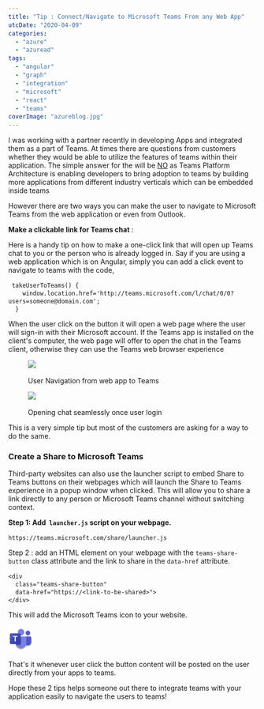 ```yaml
---
title: "Tip : Connect/Navigate to Microsoft Teams From any Web App"
utcDate: "2020-04-09"
categories: 
  - "azure"
  - "azuread"
tags: 
  - "angular"
  - "graph"
  - "integration"
  - "microsoft"
  - "react"
  - "teams"
coverImage: "azureblog.jpg"
---
```


I was working with a partner recently in developing Apps and integrated them as a part of Teams. At times there are questions from customers whether they would be able to utilize the features of teams within their application. The simple answer for the will be [NO](https://stackoverflow.com/questions/45727094/integrating-microsoft-team-into-my-web-app) as Teams Platform Architecture is enabling developers to bring adoption to teams by building more applications from different industry verticals which can be embedded inside teams

However there are two ways you can make the user to navigate to Microsoft Teams from the web application or even from Outlook.

**Make a clickable link for Teams chat** :

Here is a handy tip on how to make a one-click link that will open up Teams chat to you or the person who is already logged in. Say if you are using a web application which is on Angular, simply you can add a click event to navigate to teams with the code,

```
 takeUserToTeams() {
    window.location.href='http://teams.microsoft.com/l/chat/0/0?users=someone@domain.com';
  }
```

When the user click on the button it will open a web page where the user will sign-in with their Microsoft account. If the Teams app is installed on the client's computer, the web page will offer to open the chat in the Teams client, otherwise they can use the Teams web browser experience

<figure>

![](https://sajeetharan.wordpress.com/wp-content/uploads/2020/04/blog1.png?w=1024)

<figcaption>

User Navigation from web app to Teams

</figcaption>

</figure>

<figure>

![](https://sajeetharan.wordpress.com/wp-content/uploads/2020/04/3.jpg?w=1024)

<figcaption>

Opening chat seamlessly once user login

</figcaption>

</figure>

This is a very simple tip but most of the customers are asking for a way to do the same.

### Create a Share to Microsoft Teams

Third-party websites can also use the launcher script to embed Share to Teams buttons on their webpages which will launch the Share to Teams experience in a popup window when clicked. This will allow you to share a link directly to any person or Microsoft Teams channel without switching context.

**Step 1: Add  `launcher.js` script on your webpage.**

```
https://teams.microsoft.com/share/launcher.js
```

Step 2 : add an HTML element on your webpage with the `teams-share-button` class attribute and the link to share in the `data-href` attribute.

```
<div
  class="teams-share-button"
  data-href="https://<link-to-be-shared>">
</div>
```

This will add the Microsoft Teams icon to your website.

![Share to Teams icon](images/share-to-teams-icon.png)

That's it whenever user click the button content will be posted on the user directly from your apps to teams.

Hope these 2 tips helps someone out there to integrate teams with your application easily to navigate the users to teams!
